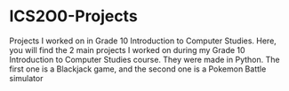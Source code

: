 # ICS2O0-Projects
Projects I worked on in Grade 10 Introduction to Computer Studies. 
Here, you will find the 2 main projects I worked on during my Grade 10 Introduction to Computer Studies course. They were made in Python.
The first one is a Blackjack game, and the second one is a Pokemon Battle simulator
